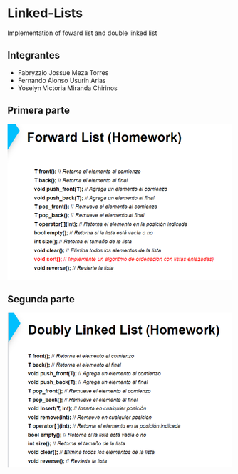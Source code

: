 # Linked-Lists
Implementation of foward list and double linked list
## Integrantes
- Fabryzzio Jossue Meza Torres
- Fernando Alonso Usurin Arias
- Yoselyn Victoria Miranda Chirinos
## Primera parte
![](primera.png)

## Segunda parte
![](segunda.png)
